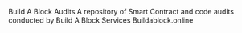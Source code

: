 Build A Block Audits
A repository of Smart Contract and code audits conducted by Build A Block Services
Buildablock.online
